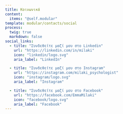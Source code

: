 ```yaml
---
title: Κοινωνικά
content:
  items: "@self.modular"
template: modular/contacts/social
process:
  twig: true
  markdown: false
social_links:
  - title: "Συνδεθείτε μαζί μου στο Linkedin"
    url: "https://linkedin.com/in/milaki"
    icon: "linkedin/logo.svg"
    aria_label: "LinkedIn"

  - title: "Συνδεθείτε μαζί μου στο Instagram"
    url: "https://instagram.com/milaki_psychologist"
    icon: "instagram/logo.svg"
    aria_label: "Instagram"

  - title: "Συνδεθείτε μαζί μου στο Facebook"
    url: "https://facebook.com/EmmaMilaki"
    icon: "facebook/logo.svg"
    aria_label: "Facebook"
---
```

